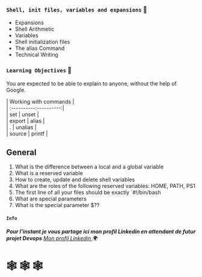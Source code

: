 ### `Shell, init files, variables and expansions` :dart:                                                                                                                             
* Expansions 
* Shell Arithmetic
* Variables
* Shell initialization files
* The alias Command
* Technical Writing
                                                 
### `Learning Objectives` :floppy_disk:                                                                                                         
                                                                                                                                                
You are expected to be able to explain to anyone, without the help of Google.                                                                   
                                                                                                                                                
|  Working with commands |                                                                        
| :----------:----------:|                                                                        
| set        | unset     |                                                                        
| export     | alias     |                                                                       
| .          | unalias   |                                                                        
| source     | printf    |                                                                                                                                                                                                        
## General                                                                                                                                                   
1. What is the difference between a local and a global variable
2. What is a reserved variable
3. How to create, update and delete shell variables                            
4. What are the roles of the following reserved variables: HOME, PATH, PS1
5. The first line of all your files should be exactly `#!/bin/bash
6. What are special parameters                                         
7. What is the special parameter $??                                  
                                                                                                                                                
                                                                                                                 
#### `Info`                                                                                                                                                
__*Pour l'instant je vous partage ici mon profil Linkedin en attendant de futur projet Devops*__ 
[*Mon profil Linkedin* ](https://www.linkedin.com/feed/) :earth_africa:                                                                                                                         
                                                                                                                                         
#    :spider_web: :spider_web: :spider_web:                                                           
